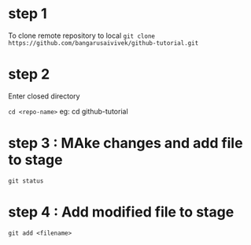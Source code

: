 # step 1

To clone remote repository to local
`git clone https://github.com/bangarusaivivek/github-tutorial.git`

# step 2

Enter closed directory

`cd <repo-name>`
eg: cd github-tutorial

# step 3 : MAke changes and add file to stage

`git status`

# step 4 : Add modified file to stage

`git add <filename>`